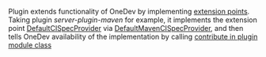 Plugin extends functionality of OneDev by implementing [extension points](https://github.com/theonedev/onedev/tree/master/server-core/src/main/java/io/onedev/server/extensionpoint).
Taking plugin _server-plugin-maven_ for example, it implements the extension point [DefaultCISpecProvider](https://github.com/theonedev/onedev/blob/master/server-core/src/main/java/io/onedev/server/extensionpoint/DefaultCISpecProvider.java) via [DefaultMavenCISpecProvider](https://github.com/theonedev/onedev/blob/master/server-plugin/server-plugin-maven/src/main/java/io/onedev/server/plugin/maven/DefaultMavenCISpecProvider.java), and then tells OneDev availability of the implementation by calling [contribute in plugin module class](https://github.com/theonedev/onedev/blob/master/server-plugin/server-plugin-maven/src/main/java/io/onedev/server/plugin/maven/MavenModule.java#L18)
